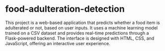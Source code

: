 # food-adulteration-detection
This project is a web-based application that predicts whether a food item is adulterated or not, based on user inputs. It uses a machine learning model trained on a CSV dataset and provides real-time predictions through a Flask-powered backend. The interface is designed with HTML, CSS, and JavaScript, offering an interactive user experience.
